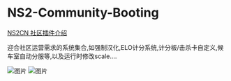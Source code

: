 # NS2-Community-Booting

[NS2CN 社区插件介绍](https://docs.qq.com/doc/DUHJKZ1Boa3VTWUVT)  

迎合社区运营需求的系统集合,如强制汉化,ELO计分系统,计分板/击杀卡自定义,候车室自动分服等,以及运行时修改scale....

![图片](https://github.com/striter/NS2-Community-Booting/assets/32827196/b6307433-3712-4cdc-a405-d0777b690435)
![图片](https://github.com/striter/NS2-Community-Booting/assets/32827196/b09d4814-8b05-4f92-abc6-2288a8938d48)
